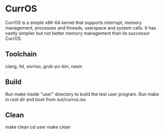 # CurrOS
CurrOS is a simple x86-64 kernel that supports interrupt, memory management, processes and threads, userspace and system calls. It has vastly simplier but not better memory management than its successor CurrOS.

## Toolchain
clang, lld, xorriso, grub-pc-bin, nasm

## Build
Run make inside "user" directory to build the test user program.
Run make in root dir and boot from out/curros.iso

## Clean
make clean
cd user 
make clean
